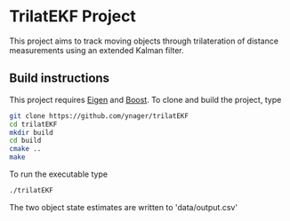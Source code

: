 # TrilatEKF Project

This project aims to track moving objects through trilateration of distance measurements using an extended Kalman filter.

## Build instructions

This project requires [Eigen](http://eigen.tuxfamily.org) and [Boost](https://www.boost.org). To clone and build the project, type

```bash
git clone https://github.com/ynager/trilatEKF
cd trilatEKF
mkdir build
cd build
cmake ..
make
```

To run the executable type 
```bash
./trilatEKF
```

The two object state estimates are written to 'data/output.csv'


